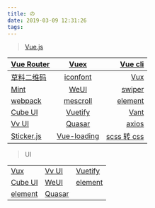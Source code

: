 ```yaml
---
title: の
date: 2019-03-09 12:31:26
tags:
---
```




> [Vue.js](https://cn.vuejs.org/)

| <a href="https://router.vuejs.org/zh/" target="_blank">Vue Router</a> | <a href="https://vuex.vuejs.org/zh/" target="_blank">Vuex</a> | <a href="https://cli.vuejs.org/zh/" target="_blank">Vue cli</a>|
| :---         |     :---:      |          ---: |
| <a href="https://cli.im/" target="_blank">草料二维码</a> | <a href="https://www.iconfont.cn/?spm=a313x.7781069.1998910419.d4d0a486a" target="_blank">iconfont</a> | <a href="https://doc.vux.li/zh-CN/" target="_blank">Vux</a> |
| <a href="http://mint-ui.github.io/#!/zh-cn" target="_blank">Mint</a> | <a href="https://weui.io/" target="_blank">WeUI</a> | <a href="https://www.swiper.com.cn/" target="_blank">swiper</a> |
| <a href="https://webpack.docschina.org/concepts/" target="_blank">webpack</a> | <a href="http://www.mescroll.com/api.html" target="_blank">mescroll</a> | <a href="http://element-cn.eleme.io/#/zh-CN" target="_blank">element</a> |
| <a href="https://didi.github.io/cube-ui/#/zh-CN" target="_blank">Cube UI</a> | <a href="https://vuetifyjs.com/zh-Hans/framework/display" target="_blank">Vuetify</a> | <a href="https://youzan.github.io/vant/#/zh-CN/intro" target="_blank">Vant</a> |
| <a href="https://vv-ui.github.io/VV-UI/#/giud" target="_blank">Vv UI</a> | <a href="http://www.quasarchs.com/guide/index.html" target="_blank">Quasar</a> | <a href="https://www.jianshu.com/p/7a9fbcbb1114" target="_blank">axios</a> |
| <a href="http://stickerjs.cmiscm.com/" target="_blank">Sticker.js</a> | <a href="https://nguyenvanduocit.github.io/vue-loading-spinner/" target="_blank">Vue-loading</a>| <a href="https://www.sassmeister.com/" target="_blank">scss 转 css</a> |


> UI

<table>
  <tr>
    <td><a href="https://doc.vux.li/zh-CN/" target="_blank">Vux</a></td>
    <td><a href="https://vv-ui.github.io/VV-UI/#/giud" target="_blank">Vv UI</a></td>
    <td><a href="https://vuetifyjs.com/zh-Hans/framework/display" target="_blank">Vuetify</a></td>
  </tr>
  <tr>
    <td><a href="https://didi.github.io/cube-ui/#/zh-CN" target="_blank">Cube UI</a></td>
    <td><a href="https://weui.io/" target="_blank">WeUI</a></td>
    <td><a href="http://element-cn.eleme.io/#/zh-CN" target="_blank">element</a></td>
  <tr>
    <td><a href="http://element-cn.eleme.io/#/zh-CN" target="_blank">element</a></td>
    <td><a href="http://www.quasarchs.com/guide/index.html" target="_blank">Quasar</a></td>
    <td></td>
  </tr>
</table>


